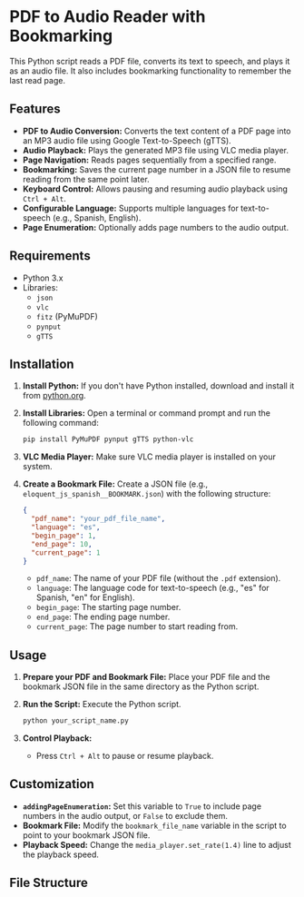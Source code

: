 # PDF to Audio Reader with Bookmarking

This Python script reads a PDF file, converts its text to speech, and plays it as an audio file. It also includes bookmarking functionality to remember the last read page.

## Features

-   **PDF to Audio Conversion:** Converts the text content of a PDF page into an MP3 audio file using Google Text-to-Speech (gTTS).
-   **Audio Playback:** Plays the generated MP3 file using VLC media player.
-   **Page Navigation:** Reads pages sequentially from a specified range.
-   **Bookmarking:** Saves the current page number in a JSON file to resume reading from the same point later.
-   **Keyboard Control:** Allows pausing and resuming audio playback using `Ctrl + Alt`.
-   **Configurable Language:** Supports multiple languages for text-to-speech (e.g., Spanish, English).
-   **Page Enumeration:** Optionally adds page numbers to the audio output.

## Requirements

-   Python 3.x
-   Libraries:
    -   `json`
    -   `vlc`
    -   `fitz` (PyMuPDF)
    -   `pynput`
    -   `gTTS`

## Installation

1.  **Install Python:** If you don't have Python installed, download and install it from [python.org](https://www.python.org/).
2.  **Install Libraries:** Open a terminal or command prompt and run the following command:

    ```bash
    pip install PyMuPDF pynput gTTS python-vlc
    ```

3.  **VLC Media Player:** Make sure VLC media player is installed on your system.
4.  **Create a Bookmark File:** Create a JSON file (e.g., `eloquent_js_spanish__BOOKMARK.json`) with the following structure:

    ```json
    {
      "pdf_name": "your_pdf_file_name",
      "language": "es",
      "begin_page": 1,
      "end_page": 10,
      "current_page": 1
    }
    ```

    -   `pdf_name`: The name of your PDF file (without the `.pdf` extension).
    -   `language`: The language code for text-to-speech (e.g., "es" for Spanish, "en" for English).
    -   `begin_page`: The starting page number.
    -   `end_page`: The ending page number.
    -   `current_page`: The page number to start reading from.

## Usage

1.  **Prepare your PDF and Bookmark File:** Place your PDF file and the bookmark JSON file in the same directory as the Python script.
2.  **Run the Script:** Execute the Python script.

    ```bash
    python your_script_name.py
    ```

3.  **Control Playback:**
    -   Press `Ctrl + Alt` to pause or resume playback.

## Customization

-   **`addingPageEnumeration`:** Set this variable to `True` to include page numbers in the audio output, or `False` to exclude them.
-   **Bookmark File:** Modify the `bookmark_file_name` variable in the script to point to your bookmark JSON file.
-   **Playback Speed:** Change the `media_player.set_rate(1.4)` line to adjust the playback speed.

## File Structure